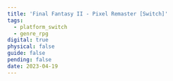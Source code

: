 ```yaml
---
title: 'Final Fantasy II - Pixel Remaster [Switch]'
tags:
  - platform_switch
  - genre_rpg
digital: true
physical: false
guide: false
pending: false
date: 2023-04-19
---
```

